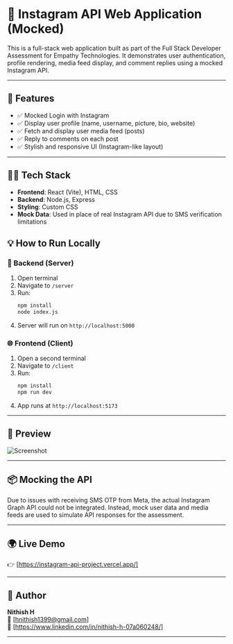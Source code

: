 # 📸 Instagram API Web Application (Mocked)

This is a full-stack web application built as part of the Full Stack Developer Assessment for Empathy Technologies. It demonstrates user authentication, profile rendering, media feed display, and comment replies using a mocked Instagram API.

---

## 🚀 Features

- ✅ Mocked Login with Instagram
- ✅ Display user profile (name, username, picture, bio, website)
- ✅ Fetch and display user media feed (posts)
- ✅ Reply to comments on each post
- ✅ Stylish and responsive UI (Instagram-like layout)

---

## 🧑‍💻 Tech Stack

- **Frontend**: React (Vite), HTML, CSS
- **Backend**: Node.js, Express
- **Styling**: Custom CSS
- **Mock Data**: Used in place of real Instagram API due to SMS verification limitations



## 💡 How to Run Locally

### 🔧 Backend (Server)

1. Open terminal
2. Navigate to `/server`
3. Run:
   ```bash
   npm install
   node index.js
   ```
4. Server will run on `http://localhost:5000`

### 🌐 Frontend (Client)

1. Open a second terminal
2. Navigate to `/client`
3. Run:
   ```bash
   npm install
   npm run dev
   ```
4. App runs at `http://localhost:5173`

---

## 📸 Preview

![Screenshot](https://i.ibb.co/pv6XSmrG/ironman.webp)

---

## 📦 Mocking the API

Due to issues with receiving SMS OTP from Meta, the actual Instagram Graph API could not be integrated. Instead, mock user data and media feeds are used to simulate API responses for the assessment.


---

## 🌍 Live Demo

👉 [https://instagram-api-project.vercel.app/]

---

## 🧠 Author

**Nithish H**  
📧 [hnithish1399@gmail.com]  
🔗 [https://www.linkedin.com/in/nithish-h-07a060248/]

---

